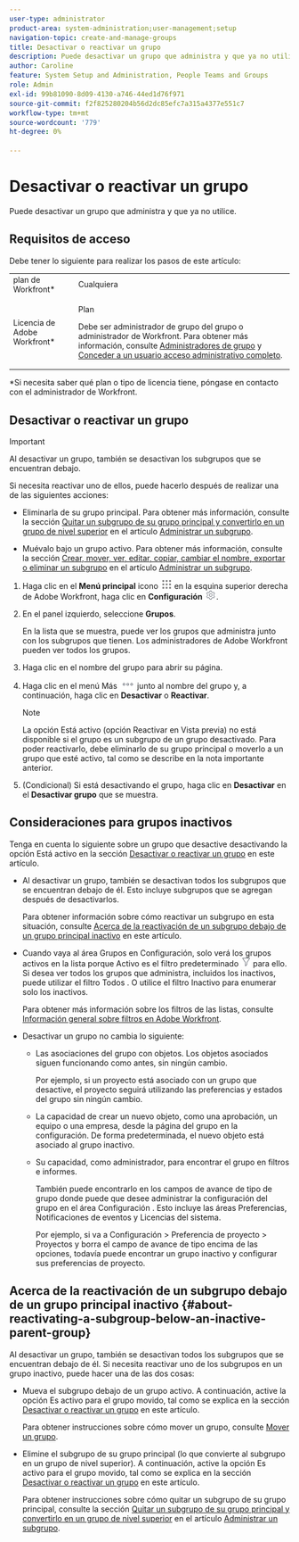 ```yaml
---
user-type: administrator
product-area: system-administration;user-management;setup
navigation-topic: create-and-manage-groups
title: Desactivar o reactivar un grupo
description: Puede desactivar un grupo que administra y que ya no utilice.
author: Caroline
feature: System Setup and Administration, People Teams and Groups
role: Admin
exl-id: 99b81090-8d09-4130-a746-44ed1d76f971
source-git-commit: f2f825280204b56d2dc85efc7a315a4377e551c7
workflow-type: tm+mt
source-wordcount: '779'
ht-degree: 0%

---
```


# Desactivar o reactivar un grupo

<!--
If Callisto adds the <b>Is active</b> checkbox to the Details page for groups you view, add that info to Manage groups/Create and manage groups/manage-a-group and to Manage groups/Create and manage groups/view-and-manage-a-groups-details
-->

Puede desactivar un grupo que administra y que ya no utilice.

## Requisitos de acceso

Debe tener lo siguiente para realizar los pasos de este artículo:

<table style="table-layout:auto"> 
 <col> 
 <col> 
 <tbody> 
  <tr> 
   <td role="rowheader">plan de Workfront*</td> 
   <td>Cualquiera</td> 
  </tr> 
  <tr> 
   <td role="rowheader">Licencia de Adobe Workfront*</td> 
   <td> <p>Plan </p> <p>Debe ser administrador de grupo del grupo o administrador de Workfront. Para obtener más información, consulte <a href="../../../administration-and-setup/manage-groups/group-roles/group-administrators.md" class="MCXref xref">Administradores de grupo</a> y <a href="../../../administration-and-setup/add-users/configure-and-grant-access/grant-a-user-full-administrative-access.md" class="MCXref xref">Conceder a un usuario acceso administrativo completo</a>.</p> </td> 
  </tr> 
 </tbody> 
</table>

&#42;Si necesita saber qué plan o tipo de licencia tiene, póngase en contacto con el administrador de Workfront.

## Desactivar o reactivar un grupo

>[!IMPORTANT]
>
>Al desactivar un grupo, también se desactivan los subgrupos que se encuentran debajo.
>
>Si necesita reactivar uno de ellos, puede hacerlo después de realizar una de las siguientes acciones:
>
>* Eliminarla de su grupo principal. Para obtener más información, consulte la sección [Quitar un subgrupo de su grupo principal y convertirlo en un grupo de nivel superior](../../../administration-and-setup/manage-groups/create-and-manage-subgroups/manage-subgroups.md#make) en el artículo [Administrar un subgrupo](../../../administration-and-setup/manage-groups/create-and-manage-subgroups/manage-subgroups.md).
>
>* Muévalo bajo un grupo activo. Para obtener más información, consulte la sección [Crear, mover, ver, editar, copiar, cambiar el nombre, exportar o eliminar un subgrupo](../../../administration-and-setup/manage-groups/create-and-manage-subgroups/manage-subgroups.md#create) en el artículo [Administrar un subgrupo](../../../administration-and-setup/manage-groups/create-and-manage-subgroups/manage-subgroups.md).
>


1. Haga clic en el **Menú principal** icono ![](assets/main-menu-icon.png) en la esquina superior derecha de Adobe Workfront, haga clic en **Configuración** ![](assets/gear-icon-settings.png).

1. En el panel izquierdo, seleccione **Grupos**.

   En la lista que se muestra, puede ver los grupos que administra junto con los subgrupos que tienen. Los administradores de Adobe Workfront pueden ver todos los grupos.

1. Haga clic en el nombre del grupo para abrir su página.

1. Haga clic en el menú Más ![](assets/more-icon.png) junto al nombre del grupo y, a continuación, haga clic en **Desactivar** o **Reactivar**.

   >[!NOTE]
   >
   >La opción Está activo (opción Reactivar en Vista previa) no está disponible si el grupo es un subgrupo de un grupo desactivado. Para poder reactivarlo, debe eliminarlo de su grupo principal o moverlo a un grupo que esté activo, tal como se describe en la nota importante anterior.

1. (Condicional) Si está desactivando el grupo, haga clic en **Desactivar** en el **Desactivar grupo** que se muestra.

## Consideraciones para grupos inactivos

Tenga en cuenta lo siguiente sobre un grupo que desactive desactivando la opción Está activo en la sección [Desactivar o reactivar un grupo](#View) en este artículo.

* Al desactivar un grupo, también se desactivan todos los subgrupos que se encuentran debajo de él. Esto incluye subgrupos que se agregan después de desactivarlos.

   Para obtener información sobre cómo reactivar un subgrupo en esta situación, consulte [Acerca de la reactivación de un subgrupo debajo de un grupo principal inactivo](#about-reactivating-a-subgroup-below-an-inactive-parent-group) en este artículo.

* Cuando vaya al área Grupos en Configuración, solo verá los grupos activos en la lista porque Activo es el filtro predeterminado ![](assets/filter-nwepng.png) para ello. Si desea ver todos los grupos que administra, incluidos los inactivos, puede utilizar el filtro Todos . O utilice el filtro Inactivo para enumerar solo los inactivos.

   Para obtener más información sobre los filtros de las listas, consulte [Información general sobre filtros en Adobe Workfront](../../../reports-and-dashboards/reports/reporting-elements/filters-overview.md).

* Desactivar un grupo no cambia lo siguiente:

   * Las asociaciones del grupo con objetos. Los objetos asociados siguen funcionando como antes, sin ningún cambio.

      Por ejemplo, si un proyecto está asociado con un grupo que desactive, el proyecto seguirá utilizando las preferencias y estados del grupo sin ningún cambio.

   * La capacidad de crear un nuevo objeto, como una aprobación, un equipo o una empresa, desde la página del grupo en la configuración. De forma predeterminada, el nuevo objeto está asociado al grupo inactivo.
   * Su capacidad, como administrador, para encontrar el grupo en filtros e informes.

      También puede encontrarlo en los campos de avance de tipo de grupo donde puede que desee administrar la configuración del grupo en el área Configuración . Esto incluye las áreas Preferencias, Notificaciones de eventos y Licencias del sistema.

      Por ejemplo, si va a Configuración > Preferencia de proyecto > Proyectos y borra el campo de avance de tipo encima de las opciones, todavía puede encontrar un grupo inactivo y configurar sus preferencias de proyecto.

## Acerca de la reactivación de un subgrupo debajo de un grupo principal inactivo {#about-reactivating-a-subgroup-below-an-inactive-parent-group}

Al desactivar un grupo, también se desactivan todos los subgrupos que se encuentran debajo de él. Si necesita reactivar uno de los subgrupos en un grupo inactivo, puede hacer una de las dos cosas:

* Mueva el subgrupo debajo de un grupo activo. A continuación, active la opción Es activo para el grupo movido, tal como se explica en la sección [Desactivar o reactivar un grupo](#View) en este artículo.

   Para obtener instrucciones sobre cómo mover un grupo, consulte [Mover un grupo](../../../administration-and-setup/manage-groups/create-and-manage-groups/move-a-group.md).

* Elimine el subgrupo de su grupo principal (lo que convierte al subgrupo en un grupo de nivel superior). A continuación, active la opción Es activo para el grupo movido, tal como se explica en la sección [Desactivar o reactivar un grupo](#View) en este artículo.

   Para obtener instrucciones sobre cómo quitar un subgrupo de su grupo principal, consulte la sección [Quitar un subgrupo de su grupo principal y convertirlo en un grupo de nivel superior](../../../administration-and-setup/manage-groups/create-and-manage-subgroups/manage-subgroups.md#make) en el artículo [Administrar un subgrupo](../../../administration-and-setup/manage-groups/create-and-manage-subgroups/manage-subgroups.md).
